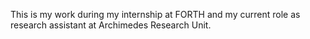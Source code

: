 This is my work during my internship at FORTH and my current role as research assistant at Archimedes Research Unit.
